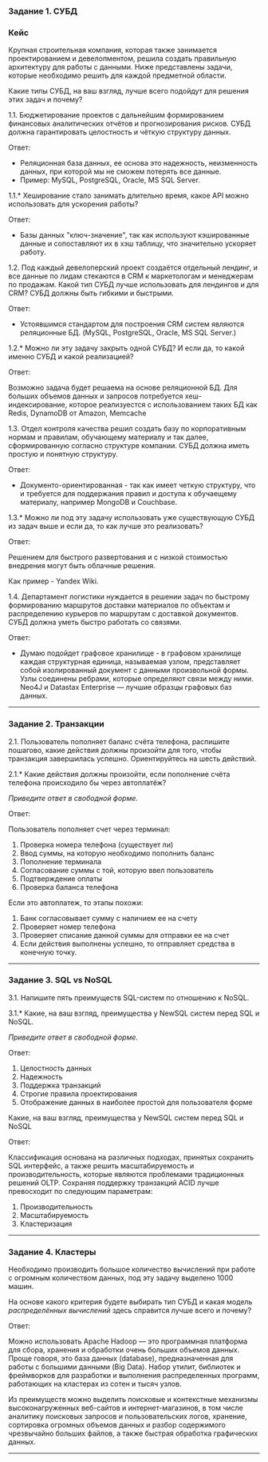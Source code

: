 ### Задание 1. СУБД

### Кейс
Крупная строительная компания, которая также занимается проектированием и девелопментом, решила создать 
правильную архитектуру для работы с данными. Ниже представлены задачи, которые необходимо решить для
каждой предметной области. 

Какие типы СУБД, на ваш взгляд, лучше всего подойдут для решения этих задач и почему? 
 
1.1. Бюджетирование проектов с дальнейшим формированием финансовых аналитических отчётов и прогнозирования рисков.
СУБД должна гарантировать целостность и чёткую структуру данных.

Ответ:

- Реляционная база данных, ее основа это надежность, неизменность данных, при которой мы не сможем потерять все данные.
- Пример: MySQL, PostgreSQL, Oracle, MS SQL Server.

1.1.* Хеширование стало занимать длительно время, какое API можно использовать для ускорения работы?

Ответ:
 
- Базы данных "ключ-значение", так как используют кэшированные данные и сопоставляют их в хэш таблицу, что значительно ускоряет работу.

1.2. Под каждый девелоперский проект создаётся отдельный лендинг, и все данные по лидам стекаются в CRM к 
маркетологам и менеджерам по продажам. Какой тип СУБД лучше использовать для лендингов и для CRM? 
СУБД должны быть гибкими и быстрыми.

Ответ:

- Устоявшимся стандартом для построения CRM систем являются реляционные БД. (MySQL, PostgreSQL, Oracle, MS SQL Server.)

1.2.* Можно ли эту задачу закрыть одной СУБД? И если да, то какой именно СУБД и какой реализацией?

Ответ:

Возможно задача будет решаема на основе реляционной БД. Для больших объемов данных и запросов потребуется хеш-индексирование, которое реализуестся с использованием таких БД как Redis, DynamoDB от Amazon, Memcache

1.3. Отдел контроля качества решил создать базу по корпоративным нормам и правилам, обучающему материалу 
и так далее, сформированную согласно структуре компании. СУБД должна иметь простую и понятную структуру.

Ответ:

- Документо-ориентированная - так как имеет четкую структуру, что и требуется для поддержания правил и доступа к обучаещему материалу, например MongoDB и Couchbase. 

1.3.* Можно ли под эту задачу использовать уже существующую СУБД из задач выше и если да, то как лучше это реализовать?

Ответ:

Решением для быстрого развертования и с низкой стоимостью внедрения могут быть облачные решения.

Как пример - Yandex Wiki.

1.4. Департамент логистики нуждается в решении задач по быстрому формированию маршрутов доставки материалов 
по объектам и распределению курьеров по маршрутам с доставкой документов. СУБД должна уметь быстро работать
со связями.

Ответ:

- Думаю подойдет графовое хранилище - в графовом хранилище каждая структурная единица, называемая узлом, представляет собой изолированный документ с данными произвольной формы. Узлы соединены ребрами, которые определяют связи между ними.
Neo4J и Datastax Enterprise — лучшие образцы графовых баз данных.

---

### Задание 2. Транзакции

2.1. Пользователь пополняет баланс счёта телефона, распишите пошагово, какие действия должны произойти для того, чтобы 
транзакция завершилась успешно. Ориентируйтесь на шесть действий.

2.1.* Какие действия должны произойти, если пополнение счёта телефона происходило бы через автоплатёж?

*Приведите ответ в свободной форме.*

Ответ: 

Пользователь пополняет счет через терминал:

1. Проверка номера телефона (существует ли)
2. Ввод суммы, на которую необходимо пополнить баланс
3. Пополнение терминала
4. Согласование суммы с той, которую ввел пользователь
5. Подтверждение оплаты
6. Проверка баланса телефона

Если это автоплатеж, то этапы похожи:

1. Банк согласовывает сумму с наличием ее на счету
2. Проверяет номер телефона
3. Проверяет списание данной суммы для отправки ее на счет
4. Если действия выполнены успешно, то отправляет средства в конечную точку.

---

### Задание 3. SQL vs NoSQL

3.1. Напишите пять преимуществ SQL-систем по отношению к NoSQL. 

3.1.* Какие, на ваш взгляд, преимущества у NewSQL систем перед SQL и NoSQL.

*Приведите ответ в свободной форме.*

Ответ:

1. Целостность данных
2. Надежность
3. Поддержка транзакций
4. Строгие правила проектирования
5. Отображение данных в наиболее простой для пользователя форме

Какие, на ваш взгляд, преимущества у NewSQL систем перед SQL и NoSQL

Ответ:

Классификация основана на различных подходах, принятых сохранить SQL интерфейс, а также решить масштабируемость и производительность, которые являются проблемами традиционных решений OLTP. Сохраняя поддержку транзакций ACID лучше превосходит по следующим параметрам:

1. Производительность
2. Масштабируемость
3. Кластеризация

---

### Задание 4. Кластеры

Необходимо производить большое количество вычислений при работе с огромным количеством данных, под эту задачу 
выделено 1000 машин. 

На основе какого критерия будете выбирать тип СУБД и какая модель *распределённых вычислений* 
здесь справится лучше всего и почему?

Ответ: 

Можно использовать Apache Hadoop  — это программная платформа для сбора, хранения и обработки очень больших объемов данных. Проще говоря, это база данных (database), предназначенная для работы с большими данными (Big Data). Набор утилит, библиотек и фреймворков для разработки и выполнения распределенных программ, работающих на кластерах из сотен и тысяч узлов.

Из преимуществ можно выделить поисковые и контекстные механизмы высоконагруженных веб-сайтов и интернет-магазинов, в том числе аналитику поисковых запросов и пользовательских логов, хранение, сортировка огромных объемов данных и разбор содержимого чрезвычайно больших файлов, а также быстрая обработка графических данных.

---
